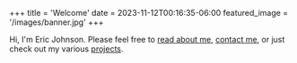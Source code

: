 +++
title = 'Welcome'
date = 2023-11-12T00:16:35-06:00
featured_image = '/images/banner.jpg'
+++

Hi, I'm Eric Johnson. Please feel free to [read about me](/about/), [contact me](/contact/), or just check out my various [projects](/projects/).
